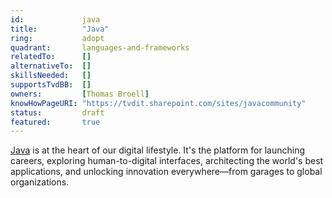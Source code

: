 ```yaml
---
id:				java
title:      	"Java"
ring:       	adopt
quadrant:   	languages-and-frameworks
relatedTo:		[]
alternativeTo:	[]
skillsNeeded:	[]
supportsTvdBB:	[]
owners:         [Thomas Broell]
knowHowPageURI:	"https://tvdit.sharepoint.com/sites/javacommunity" 
status:			draft
featured:       true
---
```


[Java](https://go.java/) is at the heart of our digital lifestyle. It's the platform for launching careers, exploring human-to-digital interfaces, architecting the world's best applications, and unlocking innovation everywhere—from garages to global organizations.